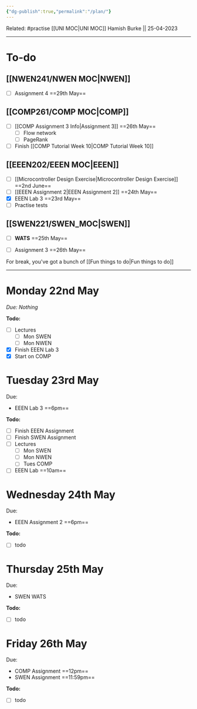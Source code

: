 ```yaml
---
{"dg-publish":true,"permalink":"/plan/"}
---
```


Related: #practise 
[[UNI MOC\|UNI MOC]]
Hamish Burke || 25-04-2023
***

# To-do

## [[NWEN241/NWEN MOC\|NWEN]]

- [ ] Assignment 4 ==29th May==

## [[COMP261/COMP MOC\|COMP]]

- [ ] [[COMP Assignment 3 Info\|Assignment 3]] ==26th May==
	- [ ] Flow network
	- [ ] PageRank
- [ ] Finish [[COMP Tutorial Week 10\|COMP Tutorial Week 10]]

## [[EEEN202/EEEN MOC\|EEEN]]

- [ ] [[Microcontroller Design Exercise\|Microcontroller Design Exercise]] ==2nd June==
- [ ] [[EEEN Assignment 2\|EEEN Assignment 2]] ==24th May==
- [x] EEEN Lab 3 ==23rd May==
- [ ] Practise tests

## [[SWEN221/SWEN_MOC\|SWEN]]

- [ ] **WATS** ==25th May==
- [ ] Assignment 3 ==26th May==



For break, you've got a bunch of [[Fun things to do\|Fun things to do]]

***

# Monday 22nd May

*Due: Nothing*

**Todo:**
- [ ] Lectures
	- [ ] Mon SWEN
	- [ ] Mon NWEN
- [x] Finish EEEN Lab 3
- [x] Start on COMP

# Tuesday 23rd May

Due: 
- EEEN Lab 3 ==6pm==

**Todo:**
- [ ] Finish EEEN Assignment
- [ ] Finish SWEN Assignment
- [ ] Lectures
	- [ ] Mon SWEN
	- [ ] Mon NWEN
	- [ ] Tues COMP
- [ ] EEEN Lab ==10am==

# Wednesday 24th May

Due: 
- EEEN Assignment 2 ==6pm==

**Todo:**
- [ ] todo

# Thursday 25th May

Due: 
- SWEN WATS

**Todo:**
- [ ] todo

# Friday 26th May

Due: 
- COMP Assignment ==12pm==
- SWEN Assignment ==11:59pm==

**Todo:**
- [ ] todo




